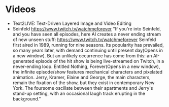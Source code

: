 # Videos

- Text2LIVE: Text-Driven Layered Image and Video Editing
- Seinfeld <https://www.twitch.tv/watchmeforever>
"If you're into Seinfeld, and you have seen all episodes, here AI creates a never ending stream of new unseen stuff: <https://www.twitch.tv/watchmeforever>
Seinfeld first aired in 1989, running for nine seasons. Its popularity has prevailed, so many years later, with demand continuing until present day(Opens in a new window). But an unlikely occurrence has come from this: an AI-generated episode of the hit show is being live-streamed on Twitch, in a never-ending loop.
Entitled Nothing, Forever(Opens in a new window), the infinite episode/show features mechanical characters and pixelated animation. Jerry, Kramer, Elaine and George, the main characters, remain the fixation of the show, but they exist in contemporary New York. The foursome oscillate between their apartments and Jerry's stand-up setting, with an occasional laugh track erupting in the background."
